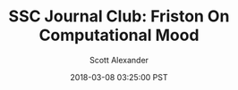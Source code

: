 ---
layout: podcast
title: "SSC Journal Club: Friston On Computational Mood"
author: Scott Alexander
description: https://slatestarcodex.com/2018/03/08/ssc-journal-club-friston-on-computational-mood/
date: 2018-03-08 03:25:00 PST
length: 4075427
duration: 1019
guid: ssc-journal-club-friston-on-computational-mood
---